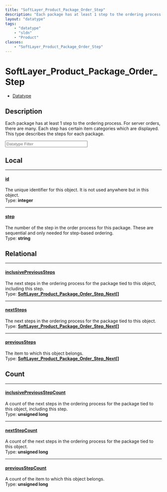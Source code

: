 ```yaml
---
title: "SoftLayer_Product_Package_Order_Step"
description: "Each package has at least 1 step to the ordering process. For server orders, there are many. Each step has certain item... "
layout: "datatype"
tags:
    - "datatype"
    - "sldn"
    - "Product"
classes:
    - "SoftLayer_Product_Package_Order_Step"
---
```


# SoftLayer_Product_Package_Order_Step
<div id='service-datatype'>
    <ul id='sldn-reference-tabs'>
        <li id='datatype'> <a href='/reference/datatypes/SoftLayer_Product_Package_Order_Step' >Datatype</a></li>
    </ul>
</div>

## Description 
Each package has at least 1 step to the ordering process. For server orders, there are many. Each step has certain item categories which are displayed. This type describes the steps for each package. 





<!-- Filer BEGIN -->
<div class="view-filters">
        <div class="clearfix">
            <div class="search-input-box">
                <input placeholder="Datatype Filter" onkeyup="titleSearch(inputId='prop-input', divId='properties', elementClass='prop-row')" 
                    type="text" id="prop-input" value="" size="30" maxlength="128" class="form-text">
            </div>
        </div>
</div>
<!-- Filer END -->

<div id="properties" class="content">
<div id="localProperties" class="prop-content" >

## Local
<div class="prop-row">

-----
[id]: #id
#### [id]
The unique identifier for this object. It is not used anywhere but in this object.  
<span class="type-label">Type: </span>**integer**


</div>
<div class="prop-row">

-----
[step]: #step
#### [step]
The number of the step in the order process for this package. These are sequential and only needed for step-based ordering.  
<span class="type-label">Type: </span>**string**


</div>
</div>
<!-- LOCAL PROPERTY END -->

<div id="relationalProperties"  class="prop-content" >

## Relational
<div class="prop-row">

-----
[inclusivePreviousSteps]: #inclusiveprevioussteps
#### [inclusivePreviousSteps]
The next steps in the ordering process for the package tied to this object, including this step.  
<span class="type-label">Type: </span>**<a href='/reference/datatypes/SoftLayer_Product_Package_Order_Step_Next'>SoftLayer_Product_Package_Order_Step_Next[] </a>**


</div>
<div class="prop-row">

-----
[nextSteps]: #nextsteps
#### [nextSteps]
The next steps in the ordering process for the package tied to this object.  
<span class="type-label">Type: </span>**<a href='/reference/datatypes/SoftLayer_Product_Package_Order_Step_Next'>SoftLayer_Product_Package_Order_Step_Next[] </a>**


</div>
<div class="prop-row">

-----
[previousSteps]: #previoussteps
#### [previousSteps]
The item to which this object belongs.  
<span class="type-label">Type: </span>**<a href='/reference/datatypes/SoftLayer_Product_Package_Order_Step_Next'>SoftLayer_Product_Package_Order_Step_Next[] </a>**


</div>

## Count
<div class="prop-row">

-----
[inclusivePreviousStepCount]: #inclusivepreviousstepcount
#### [inclusivePreviousStepCount]
A count of the next steps in the ordering process for the package tied to this object, including this step.   
<span class="type-label">Type: </span>**unsigned long**


</div>
<div class="prop-row">

-----
[nextStepCount]: #nextstepcount
#### [nextStepCount]
A count of the next steps in the ordering process for the package tied to this object.   
<span class="type-label">Type: </span>**unsigned long**


</div>
<div class="prop-row">

-----
[previousStepCount]: #previousstepcount
#### [previousStepCount]
A count of the item to which this object belongs.   
<span class="type-label">Type: </span>**unsigned long**


</div>
</div>


